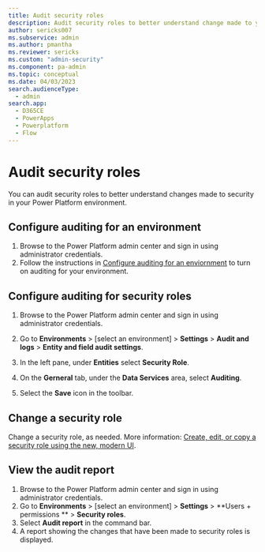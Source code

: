 ```yaml
---
title: Audit security roles
description: Audit security roles to better understand change made to your security.
author: sericks007
ms.subservice: admin
ms.author: pmantha
ms.reviewer: sericks
ms.custom: "admin-security"
ms.component: pa-admin
ms.topic: conceptual
ms.date: 04/03/2023
search.audienceType: 
  - admin
search.app:
  - D365CE
  - PowerApps
  - Powerplatform
  - Flow
---
```

# Audit security roles

You can audit security roles to better understand changes made to security in your Power Platform environment.

## Configure auditing for an environment

1. Browse to the Power Platform admin center and sign in using administrator credentials. 
2. Follow the instructions in [Configure auditing for an enviornment](manage-dataverse-auditing.md#configure-auditing-for-an-environment) to turn on auditing for your environment.

## Configure auditing for security roles

1. Browse to the Power Platform admin center and sign in using administrator credentials. 
  
2. Go to **Environments** > [select an environment] > **Settings** > **Audit and logs** > **Entity and field audit settings**.

3. In the left pane, under **Entities** select **Security Role**. 
  
4. On the **Gerneral** tab, under the **Data Services** area, select **Auditing**. 
  
5. Select the **Save** icon in the toolbar.

## Change a security role

Change a security role, as needed. More information: [Create, edit, or copy a security role using the new, modern UI](database-security.md#create-edit-or-copy-a-security-role-using-the-new-modern-ui-preview-feature).

## View the audit report

1. Browse to the Power Platform admin center and sign in using administrator credentials. 
2. Go to **Environments** > [select an environment] > **Settings** > **Users + permissions ** > **Security roles**.
3. Select **Audit report** in the command bar.
4. A report showing the changes that have been made to security roles is displayed.




